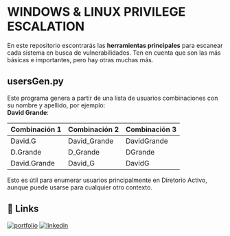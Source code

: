 
# **WINDOWS** & **LINUX** PRIVILEGE ESCALATION

En este repositorio escontrarás las **herramientas principales** para escanear cada sistema en busca de vulnerabilidades. 
Ten en cuenta que son las más básicas e importantes, pero hay otras muchas más.


## usersGen.py
Este programa genera a partir de una lista de usuarios combinaciones con su nombre y apellido, por ejemplo:<br>
**David Grande**:


|  Combinación 1             | Combinación 2                     | Combinación 3                                           |
| ----------------- | --------------------|---------------------------------------------- |
| David.G | David_Grande | DavidGrande
| D.Grande| D_Grande | DGrande
| David.Grande | David_G | DavidG


Esto es útil para enumerar usuarios principalmente en Diretorio Activo, aunque puede usarse para cualquier otro contexto.
## 🔗 Links
[![portfolio](https://img.shields.io/badge/my_portfolio-000?style=for-the-badge&logo=ko-fi&logoColor=white)](https://davidgrandeweb.com/)
[![linkedin](https://img.shields.io/badge/linkedin-0A66C2?style=for-the-badge&logo=linkedin&logoColor=white)](https://www.linkedin.com/in/david-grande-garc%C3%ADa-4586b1255/)

